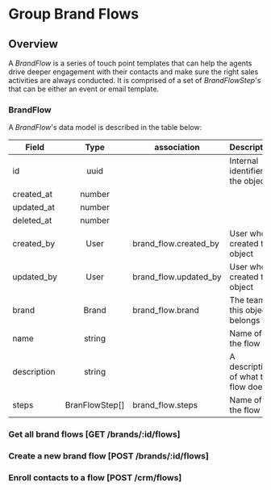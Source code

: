 # Group Brand Flows

## Overview

A _BrandFlow_ is a series of touch point templates that can help the agents drive deeper engagement with their contacts and make sure the right sales activities are always conducted. It is comprised of a set of _BrandFlowStep_'s that can be either an event or email template.

### BrandFlow

A _BrandFlow_'s data model is described in the table below:

Field                   | Type           | association           | Description
------------------------|:--------------:|-----------------------|---------------------------------------
id                      | uuid           |                       | Internal identifier of the object
created_at              | number         |                       |
updated_at              | number         |                       |
deleted_at              | number         |                       |
created_by              | User           | brand_flow.created_by | User who created this object
updated_by              | User           | brand_flow.updated_by | User who created this object
brand                   | Brand          | brand_flow.brand      | The team this object belongs to
name                    | string         |                       | Name of the flow
description             | string         |                       | A description of what the flow does
steps                   | BranFlowStep[] | brand_flow.steps      | Name of the flow


### Get all brand flows [GET /brands/:id/flows]
<!-- include(tests/flow/getBrandFlows.md) -->

### Create a new brand flow [POST /brands/:id/flows]
<!-- include(tests/flow/addFlow.md) -->

### Enroll contacts to a flow [POST /crm/flows]
<!-- include(tests/flow/enroll) -->
